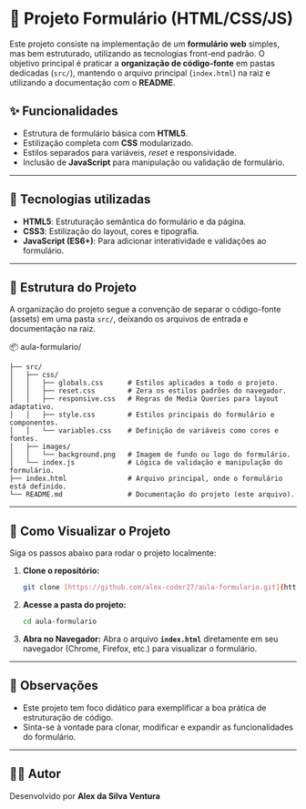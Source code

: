# 📄 Projeto Formulário (HTML/CSS/JS)

Este projeto consiste na implementação de um **formulário web** simples, mas bem estruturado, utilizando as tecnologias front-end padrão. O objetivo principal é praticar a **organização de código-fonte** em pastas dedicadas (`src/`), mantendo o arquivo principal (`index.html`) na raiz e utilizando a documentação com o **README**.

## ✨ Funcionalidades

- Estrutura de formulário básica com **HTML5**.
- Estilização completa com **CSS** modularizado.
- Estilos separados para variáveis, *reset* e responsividade.
- Inclusão de **JavaScript** para manipulação ou validação de formulário.

---

## 🧰 Tecnologias utilizadas

- **HTML5**: Estruturação semântica do formulário e da página.
- **CSS3**: Estilização do layout, cores e tipografia.
- **JavaScript (ES6+)**: Para adicionar interatividade e validações ao formulário.

---

## 📁 Estrutura do Projeto

A organização do projeto segue a convenção de separar o código-fonte (assets) em uma pasta `src/`, deixando os arquivos de entrada e documentação na raiz.

📦 aula-formulario/
```
├── src/
│   ├── css/
│   │   ├── globals.css      # Estilos aplicados a todo o projeto.
│   │   ├── reset.css        # Zera os estilos padrões do navegador.
│   │   ├── responsive.css   # Regras de Media Queries para layout adaptativo.
│   │   ├── style.css        # Estilos principais do formulário e componentes.
│   │   └── variables.css    # Definição de variáveis como cores e fontes.
│   ├── images/
│   │   └── background.png   # Imagem de fundo ou logo do formulário.
│   └── index.js             # Lógica de validação e manipulação do formulário.
├── index.html               # Arquivo principal, onde o formulário está definido.
└── README.md                # Documentação do projeto (este arquivo).
```

---

## 🚀 Como Visualizar o Projeto

Siga os passos abaixo para rodar o projeto localmente:

1.  **Clone o repositório:**
    ```bash
    git clone [https://github.com/alex-coder27/aula-formulario.git](https://github.com/alex-coder27/aula-formulario.git)
    ```

2.  **Acesse a pasta do projeto:**
    ```bash
    cd aula-formulario
    ```

3.  **Abra no Navegador:**
    Abra o arquivo **`index.html`** diretamente em seu navegador (Chrome, Firefox, etc.) para visualizar o formulário.

---

## 📌 Observações

- Este projeto tem foco didático para exemplificar a boa prática de estruturação de código.
- Sinta-se à vontade para clonar, modificar e expandir as funcionalidades do formulário.

---

## 👨‍💻 Autor

Desenvolvido por **Alex da Silva Ventura**
